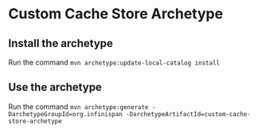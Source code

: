 Custom Cache Store Archetype
============================

Install the archetype
---------------------

Run the command `mvn archetype:update-local-catalog install`

Use the archetype
-----------------

Run the command `mvn archetype:generate -DarchetypeGroupId=org.infinispan -DarchetypeArtifactId=custom-cache-store-archetype`

